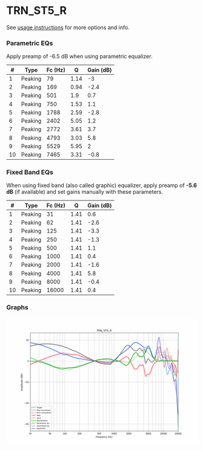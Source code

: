 # TRN_ST5_R
See [usage instructions](https://github.com/jaakkopasanen/AutoEq#usage) for more options and info.

### Parametric EQs
Apply preamp of -6.5 dB when using parametric equalizer.

|   # | Type    |   Fc (Hz) |    Q |   Gain (dB) |
|-----|---------|-----------|------|-------------|
|   1 | Peaking |        79 | 1.14 |        -3   |
|   2 | Peaking |       169 | 0.94 |        -2.4 |
|   3 | Peaking |       501 | 1.9  |         0.7 |
|   4 | Peaking |       750 | 1.53 |         1.1 |
|   5 | Peaking |      1788 | 2.59 |        -2.8 |
|   6 | Peaking |      2402 | 5.05 |         1.2 |
|   7 | Peaking |      2772 | 3.61 |         3.7 |
|   8 | Peaking |      4793 | 3.03 |         5.8 |
|   9 | Peaking |      5529 | 5.95 |         2   |
|  10 | Peaking |      7465 | 3.31 |        -0.8 |

### Fixed Band EQs
When using fixed band (also called graphic) equalizer, apply preamp of **-5.6 dB** (if available) and set gains manually with these parameters.

|   # | Type    |   Fc (Hz) |    Q |   Gain (dB) |
|-----|---------|-----------|------|-------------|
|   1 | Peaking |        31 | 1.41 |         0.6 |
|   2 | Peaking |        62 | 1.41 |        -2.6 |
|   3 | Peaking |       125 | 1.41 |        -3.3 |
|   4 | Peaking |       250 | 1.41 |        -1.3 |
|   5 | Peaking |       500 | 1.41 |         1.1 |
|   6 | Peaking |      1000 | 1.41 |         0.4 |
|   7 | Peaking |      2000 | 1.41 |        -1.6 |
|   8 | Peaking |      4000 | 1.41 |         5.8 |
|   9 | Peaking |      8000 | 1.41 |        -0.4 |
|  10 | Peaking |     16000 | 1.41 |         0.4 |

### Graphs
![](./TRN_ST5_R.png)
